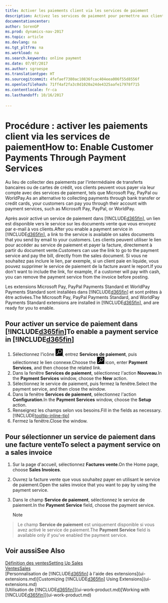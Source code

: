 ```yaml
---
title: Activer les paiements client via les services de paiement
description: Activez les services de paiement pour permettre aux clients de payer facilement leurs factures.
documentationcenter: 
author: SorenGP
ms.prod: dynamics-nav-2017
ms.topic: article
ms.devlang: na
ms.tgt_pltfrm: na
ms.workload: na
ms.search.keywords: online payment
ms.date: 07/07/2017
ms.author: sgroespe
ms.translationtype: HT
ms.sourcegitcommit: 4fefaef7380ac10836fcac404eea006f55d8556f
ms.openlocfilehash: 71ff4af2fa3c0d1020a24de4325aafe17978f715
ms.contentlocale: fr-ca
ms.lasthandoff: 10/16/2017

---
```

# <a name="how-to-enable-customer-payments-through-payment-services"></a><span data-ttu-id="79827-103">Procédure : activer les paiements client via les services de paiement</span><span class="sxs-lookup"><span data-stu-id="79827-103">How to: Enable Customer Payments Through Payment Services</span></span>
<span data-ttu-id="79827-104">Au lieu de collecter des paiements par l'intermédiaire de transferts bancaires ou de cartes de crédit, vos clients peuvent vous payer via leur compte avec des services de paiement, tels que Microsoft Pay, PayPal ou WorldPay.</span><span class="sxs-lookup"><span data-stu-id="79827-104">As an alternative to collecting payments through bank transfer or credit cards, your customers can pay you through their account with payment services, such as Microsoft Pay, PayPal, or WorldPay.</span></span>  

<span data-ttu-id="79827-105">Après avoir activé un service de paiement dans [!INCLUDE[d365fin](includes/d365fin_md.md)], un lien est disponible vers le service sur les documents vente que vous envoyez par e-mail à vos clients.</span><span class="sxs-lookup"><span data-stu-id="79827-105">After you enable a payment service in [!INCLUDE[d365fin](includes/d365fin_md.md)], a link to the service is available on sales documents that you send by email to your customers.</span></span> <span data-ttu-id="79827-106">Les clients peuvent utiliser le lien pour accéder au service de paiement et payer la facture, directement à partir du document vente.</span><span class="sxs-lookup"><span data-stu-id="79827-106">Customers can use the link to go to the payment service and pay the bill, directly from the sales document.</span></span> <span data-ttu-id="79827-107">Si vous ne souhaitez pas inclure le lien, par exemple, si un client paie en liquide, vous pouvez supprimer le service de paiement de la facture avant le report.</span><span class="sxs-lookup"><span data-stu-id="79827-107">If you don't want to include the link, for example, if a customer will pay with cash, you can remove the payment service from the invoice before posting.</span></span>  

<span data-ttu-id="79827-108">Les extensions Microsoft Pay, PayPal Payments Standard et WorldPay Payments Standard sont installées dans [!INCLUDE[d365fin](includes/d365fin_md.md)] et sont prêtes à être activées.</span><span class="sxs-lookup"><span data-stu-id="79827-108">The Microsoft Pay, PayPal Payments Standard, and WorldPay Payments Standard extensions are installed in [!INCLUDE[d365fin](includes/d365fin_md.md)], and are ready for you to enable.</span></span>  

## <a name="to-enable-a-payment-service-in-included365finincludesd365finmdmd"></a><span data-ttu-id="79827-109">Pour activer un service de paiement dans [!INCLUDE[d365fin](includes/d365fin_md.md)]</span><span class="sxs-lookup"><span data-stu-id="79827-109">To enable a payment service in [!INCLUDE[d365fin](includes/d365fin_md.md)]</span></span>
1. <span data-ttu-id="79827-110">Sélectionnez l'icône ![Page ou état pour la recherche](media/ui-search/search_small.png "icône Page ou état pour la recherche"), entrez **Services de paiement**, puis sélectionnez le lien connexe.</span><span class="sxs-lookup"><span data-stu-id="79827-110">Choose the ![Search for Page or Report](media/ui-search/search_small.png "Search for Page or Report icon") icon, enter **Payment Services**, and then choose the related link.</span></span>  
2. <span data-ttu-id="79827-111">Dans la fenêtre **Services de paiement**, sélectionnez l'action **Nouveau**.</span><span class="sxs-lookup"><span data-stu-id="79827-111">In the **Payment Services** window, choose the **New** action.</span></span>  
3. <span data-ttu-id="79827-112">Sélectionnez le service de paiement, puis fermez la fenêtre.</span><span class="sxs-lookup"><span data-stu-id="79827-112">Select the payment service, and then close the window.</span></span>  
4. <span data-ttu-id="79827-113">Dans la fenêtre **Services de paiement**, sélectionnez l'action **Configuration**.</span><span class="sxs-lookup"><span data-stu-id="79827-113">In the **Payment Services** window, choose the **Setup** action.</span></span>  
5. <span data-ttu-id="79827-114">Renseignez les champs selon vos besoins.</span><span class="sxs-lookup"><span data-stu-id="79827-114">Fill in the fields as necessary.</span></span> [!INCLUDE[tooltip-inline-tip](includes/tooltip-inline-tip_md.md)]  
6. <span data-ttu-id="79827-115">Fermez la fenêtre.</span><span class="sxs-lookup"><span data-stu-id="79827-115">Close the window.</span></span>  

## <a name="to-select-a-payment-service-on-a-sales-invoice"></a><span data-ttu-id="79827-116">Pour sélectionner un service de paiement dans une facture vente</span><span class="sxs-lookup"><span data-stu-id="79827-116">To select a payment service on a sales invoice</span></span>
1. <span data-ttu-id="79827-117">Sur la page d'accueil, sélectionnez **Factures vente**.</span><span class="sxs-lookup"><span data-stu-id="79827-117">On the Home page, choose **Sales Invoices**.</span></span>  
2. <span data-ttu-id="79827-118">Ouvrez la facture vente que vous souhaitez payer en utilisant le service de paiement.</span><span class="sxs-lookup"><span data-stu-id="79827-118">Open the sales invoice that you want to pay by using the payment service.</span></span>  
3. <span data-ttu-id="79827-119">Dans le champ **Service de paiement**, sélectionnez le service de paiement.</span><span class="sxs-lookup"><span data-stu-id="79827-119">In the **Payment Service** field, choose the payment service.</span></span>  

    > [!NOTE]  
>   <span data-ttu-id="79827-120">Le champ **Service de paiement** est uniquement disponible si vous avez activé le service de paiement.</span><span class="sxs-lookup"><span data-stu-id="79827-120">The **Payment Service** field is available only if you've enabled the payment service.</span></span>  

## <a name="see-also"></a><span data-ttu-id="79827-121">Voir aussi</span><span class="sxs-lookup"><span data-stu-id="79827-121">See Also</span></span>  
[<span data-ttu-id="79827-122">Définition des ventes</span><span class="sxs-lookup"><span data-stu-id="79827-122">Setting Up Sales</span></span>](sales-setup-sales.md)  
[<span data-ttu-id="79827-123">Ventes</span><span class="sxs-lookup"><span data-stu-id="79827-123">Sales</span></span>](sales-manage-sales.md)  
<span data-ttu-id="79827-124">[Personnalisation de [!INCLUDE[d365fin](includes/d365fin_md.md)] à l'aide des extensions](ui-extensions.md)</span><span class="sxs-lookup"><span data-stu-id="79827-124">[Customizing [!INCLUDE[d365fin](includes/d365fin_md.md)] Using Extensions](ui-extensions.md)</span></span>  
<span data-ttu-id="79827-125">[Utilisation de [!INCLUDE[d365fin](includes/d365fin_md.md)]](ui-work-product.md)</span><span class="sxs-lookup"><span data-stu-id="79827-125">[Working with [!INCLUDE[d365fin](includes/d365fin_md.md)]](ui-work-product.md)</span></span>  

